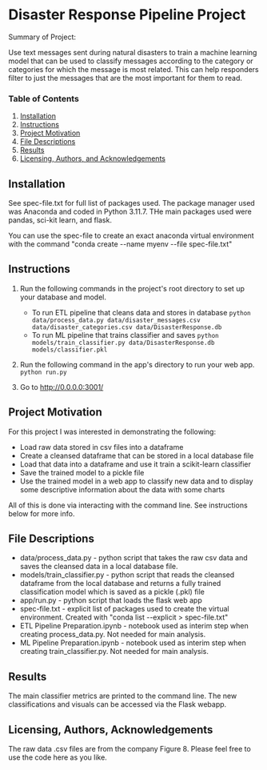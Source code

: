 # Disaster Response Pipeline Project

Summary of Project:

Use text messages sent during natural disasters to train a machine learning model that can be used to classify messages according to the category or categories for which the message is most related.  This can help responders filter to just the messages that are the most important for them to read.

### Table of Contents

1. [Installation](#installation)
2. [Instructions](#instructions)
3. [Project Motivation](#motivation)
4. [File Descriptions](#files)
5. [Results](#results)
6. [Licensing, Authors, and Acknowledgements](#licensing)

## Installation <a name="installation"></a>

See spec-file.txt for full list of packages used.  The package manager used was Anaconda and coded in Python 3.11.7.  THe main packages used were pandas, sci-kit learn, and flask.

You can use the spec-file to create an exact anaconda virtual environment with the command "conda create --name myenv --file spec-file.txt"

## Instructions <a name="instructions"></a>
1. Run the following commands in the project's root directory to set up your database and model.

    - To run ETL pipeline that cleans data and stores in database
        `python data/process_data.py data/disaster_messages.csv data/disaster_categories.csv data/DisasterResponse.db`
    - To run ML pipeline that trains classifier and saves
        `python models/train_classifier.py data/DisasterResponse.db models/classifier.pkl`

2. Run the following command in the app's directory to run your web app.
    `python run.py`

3. Go to http://0.0.0.0:3001/


## Project Motivation<a name="motivation"></a>

For this project I was interested in demonstrating the following:
* Load raw data stored in csv files into a dataframe
* Create a cleansed dataframe that can be stored in a local database file
* Load that data into a dataframe and use it train a scikit-learn classifier
* Save the trained model to a pickle file
* Use the trained model in a web app to classify new data and to display some descriptive information about the data with some charts

All of this is done via interacting with the command line.  See instructions below for more info.

## File Descriptions <a name="files"></a>

- data/process_data.py - python script that takes the raw csv data and saves the cleansed data in a local database file.
- models/train_classifier.py - python script that reads the cleansed dataframe from the local database and returns a fully trained classification model which is saved as a pickle (.pkl) file
- app/run.py - python script that loads the flask web app
- spec-file.txt - explicit list of packages used to create the virtual environment.  Created with "conda list --explicit > spec-file.txt"
- ETL Pipeline Preparation.ipynb - notebook used as interim step when creating process_data.py.  Not needed for main analysis.
- ML Pipeline Preparation.ipynb - notebook used as interim step when creating train_classifier.py.  Not needed for main analysis.


## Results<a name="results"></a>

The main classifier metrics are printed to the command line.  The new classifications and visuals can be accessed via the Flask webapp.

## Licensing, Authors, Acknowledgements<a name="licensing"></a>

The raw data .csv files are from the company Figure 8.  Please feel free to use the code here as you like.